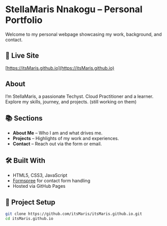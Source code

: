 # StellaMaris Nnakogu – Personal Portfolio

Welcome to my personal webpage showcasing my work, background, and contact.

## 🚀 Live Site

[https://itsMaris.github.io](https://itsMaris.github.io)

## About

I’m StellaMaris, a passionate Techyst. Cloud Practitioner and a learner.  
Explore my skills, journey, and projects. (still working on them)

## 📚 Sections

- **About Me** – Who I am and what drives me.
- **Projects** – Highlights of my work and experiences.
- **Contact** – Reach out via the form or email.

## 🛠️ Built With

- HTML5, CSS3, JavaScript
- [Formspree](https://formspree.io) for contact form handling
- Hosted via GitHub Pages

## 📂 Project Setup

```bash
git clone https://github.com/itsMaris/itsMaris.github.io.git
cd itsMaris.github.io

